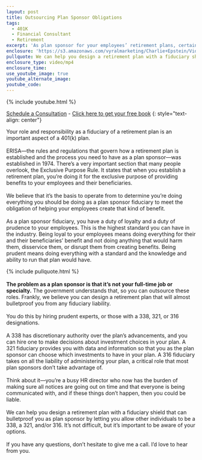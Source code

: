 ```yaml
---
layout: post
title: Outsourcing Plan Sponsor Obligations
tags:
  - 401K
  - Financial Consultant
  - Retirement
excerpt: 'As plan sponsor for your employees’ retirement plans, certain government regulations let you outsource these responsibilities.'
enclosure: 'https://s3.amazonaws.com/vyralmarketing/Charlie+Epstein/Videos/2017+Videos/Outsourcing+Plan+Sponsor+Obligations+-+The+401K+Coach.mp4'
pullquote: We can help you design a retirement plan with a fiduciary shield that can bulletproof you as the plan sponsor.
enclosure_type: video/mp4
enclosure_time:
use_youtube_image: true
youtube_alternate_image:
youtube_code:
---
```



{% include youtube.html %}

[Schedule a Consultation](https://secure.scheduleonce.com/Consultation-EpsteinFinancial) - [Click here to get your free book](https://www.epsteinfinancial.com/free-book-offer.html)
{: style="text-align: center"}

Your role and responsibility as a fiduciary of a retirement plan is an important aspect of a 401(k) plan.
<br>
<br>ERISA—the rules and regulations that govern how a retirement plan is established and the process you need to have as a plan sponsor—was established in 1974. There’s a very important section that many people overlook, the Exclusive Purpose Rule. It states that when you establish a retirement plan, you’re doing it for the exclusive purpose of providing benefits to your employees and their beneficiaries.
<br>
<br>We believe that it’s the basis to operate from to determine you’re doing everything you should be doing as a plan sponsor fiduciary to meet the obligation of helping your employees create that kind of benefit.
<br>
<br>As a plan sponsor fiduciary, you have a duty of loyalty and a duty of prudence to your employees. This is the highest standard you can have in the industry. Being loyal to your employees means doing everything for their and their beneficiaries’ benefit and not doing anything that would harm them, disservice them, or disrupt them from creating benefits. Being prudent means doing everything with a standard and the knowledge and ability to run that plan would have.

{% include pullquote.html %}
<br>
<br>**The problem as a plan sponsor is that it’s not your full-time job or specialty.** The government understands that, so you can outsource these roles. Frankly, we believe you can design a retirement plan that will almost bulletproof you from any fiduciary liability.
<br>
<br>You do this by hiring prudent experts, or those with a 338, 321, or 316 designations.
<br>
<br>A 338 has discretionary authority over the plan’s advancements, and you can hire one to make decisions about investment choices in your plan. A 321 fiduciary provides you with data and information so that you as the plan sponsor can choose which investments to have in your plan. A 316 fiduciary takes on all the liability of administering your plan, a critical role that most plan sponsors don’t take advantage of.
<br>
<br>Think about it—you’re a busy HR director who now has the burden of making sure all notices are going out on time and that everyone is being communicated with, and if these things don’t happen, then you could be liable.
<br>
<br>We can help you design a retirement plan with a fiduciary shield that can bulletproof you as plan sponsor by letting you allow other individuals to be a 338, a 321, and/or 316. It’s not difficult, but it’s important to be aware of your options.
<br>
<br>If you have any questions, don’t hesitate to give me a call. I’d love to hear from you.